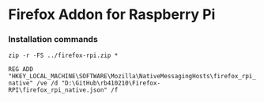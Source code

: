 # Firefox Addon for Raspberry Pi


### Installation commands

`zip -r -FS ../firefox-rpi.zip *`


`REG ADD "HKEY_LOCAL_MACHINE\SOFTWARE\Mozilla\NativeMessagingHosts\firefox_rpi_native" /ve /d "D:\GitHub\rb410210\Firefox-RPI\firefox_rpi_native.json" /f`
